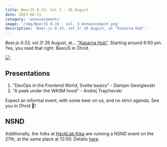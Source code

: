 ```yaml
---
title: BeerJS 0.33, Vol 3 - 26 August
date: 2023-08-11
category: 'announcements'
image: '/img/BeerJS 0.33 - vol. 3 Announcement.png'
description: 'Beer.js 0.33, vol 3! 26 August, at "Kasarna Hub".'
---
```


_Beer.js 0.33, vol 3!_ 26 August, at... ["Kasarna Hub"](https://kasarna.net). Starting around 6:00 pm. Yes, you read
that right. BeerJS in Ohrid.

<img src="/img/BeerJS 0.33 - vol. 3 Announcement.png" />

## Presentations

1. "DevOps in the Frontend World, Svelte basics" - Damjan Georgievski
2. "A peek under the WASM hood" - Andrej Trajchevski

Expect an informal event, with some beer on us, and no strict agenda. See you in Ohrid 🍻!

## NSND

Additionally, the folks at [HackLab Kika](https://kika.spodeli.org) are running a NSND event on the 27th, at the same
place at 12:00. Details
[here](https://kika.spodeli.org/2023/08/19/nsnd-2023%D1%82%D0%B0-27%D0%BC%D0%B8-%D0%B0%D0%B2%D0%B3%D1%83%D1%81%D1%82-%D0%BE%D1%85%D1%80%D0%B8%D0%B4/).
